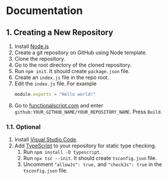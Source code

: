 # Documentation

## 1. Creating a New Repository

1. Install [Node.js](https://nodejs.org/en/)
2. Create a git repository on GitHub using Node template.
3. Clone the repository.
4. Go to the root directory of the cloned repository. 
5. Run `npm init`. It should create `package.json` file.
9. Create an `index.js` file in the repo root.
10. Edit the `index.js` file. For example
    ```js
    module.exports = "Hello world!"
    ```
11. Go to [functionalscript.com](https://functionalscript.com) and enter `github:YOUR_GITHUB_NAME/YOUR_REPOSITORY_NAME`. Press `Build`.

### 1.1. Optional

1. Install [Visual Studio Code](https://code.visualstudio.com/).
2. Add [TypeScript](https://www.typescriptlang.org/) to your repository for static type checking.
   1. Run `npm install -D typescript`.
   2. Run `npx tsc --init`. It should create `tsconfig.json` file.
   3. Uncomment `"allowJs": true,` and `"checkJs": true` in the `tsconfig.json` file.
